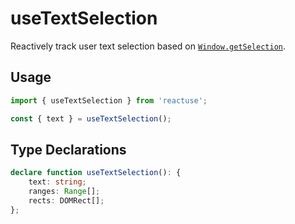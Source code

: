 # useTextSelection

Reactively track user text selection based on [`Window.getSelection`](https://developer.mozilla.org/en-US/docs/Web/API/Window/getSelection).

## Usage

```ts
import { useTextSelection } from 'reactuse';

const { text } = useTextSelection();
```

## Type Declarations

```ts
declare function useTextSelection(): {
    text: string;
    ranges: Range[];
    rects: DOMRect[];
};
```
